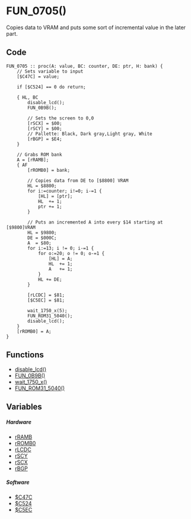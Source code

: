 # FUN_0705()
Copies data to VRAM and puts some sort of incremental value in the later part.
## Code
```
FUN_0705 :: proc(A: value, BC: counter, DE: ptr, H: bank) {
	// Sets variable to input
    [$C47C] = value;

    if [$C524] == 0 do return;

    { HL, BC
        disable_lcd();
        FUN_0B9B();

        // Sets the screen to 0,0
        [rSCX] = $00;
        [rSCY] = $00;
        // Pallette: Black, Dark gray,Light gray, White
        [rBGP] = $E4;
    }

    // Grabs ROM bank
    A = [rRAMB];
    { AF
        [rROMB0] = bank;

        // Copies data from DE to [$8800] VRAM
        HL = $8800;
		for i:=counter; i!=0; i-=1 {
            [HL] = [ptr];
            HL  += 1;
            ptr += 1;
        }

        // Puts an incremented A into every $14 starting at [$9800]VRAM
        HL = $9800;
        DE = $000C;
        A  = $80;
		for i:=13; i != 0; i-=1 {
			for o:=20; o != 0; o-=1 {
                [HL] = A;
                HL  += 1;
                A   += 1;
            }
            HL += DE;
        }

        [rLCDC] = $81;
        [$C5EC] = $81;

        wait_1750_x(5);
        FUN_ROM31_5040();
        disable_lcd();
    }
    [rROMB0] = A;
}
```
## Functions
- [disable_lcd()](bank0/set_interrupts.md)
- [FUN_0B9B()](bank0/FUN_0B9B.md)
- [wait_1750_x()](bank0/wait_1750_x.md)
- [FUN_ROM31_5040()](bank31/FUN_5040.md)
## Variables
##### Hardware
- [rRAMB](variables/hardware/MBC5.md)
- [rROMB0](variables/hardware/MBC5.md)
- [rLCDC](variables/hardware/LCDC.md#rLCDC($FF40))
- [rSCY](variables/hardware/LCDC.md#rSCY($FF42))
- [rSCX](variables/hardware/LCDC.md#rSCX($FF43))
- [rBGP](variables/hardware/LCDC.md#rBGP($FF47))
##### Software
- [$C47C](variables/software/C47C.md)
- [$C524](variables/software/C524.md)
- [$C5EC](variables/software/C5EC.md)
